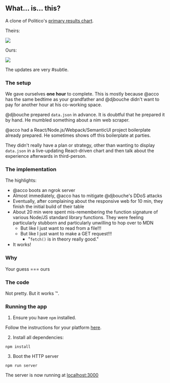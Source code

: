 ## What... is... this?

A clone of Politico's [primary results chart](http://www.politico.com/2016-election/results/map/president).

Theirs:

![](https://monosnap.com/file/QWQg1jLtRE59D1KqRb5xnmJFpmWZGt.png)

Ours:

![](http://recordit.co/uRXlkxOewK.gif)

The updates are very #subtle.

### The setup

We gave ourselves **one hour** to complete. This is mostly because @acco has the same bedtime as your grandfather and @djbouche didn't want to pay for another hour at his co-working space.

@djbouche prepared `data.json` in advance. It is doubtful that he prepared it by hand. He mumbled something about a nim web scraper.

@acco had a React/Node.js/Webpack/SemanticUI project boilerplate already prepared. He sometimes shows off this boilerplate at parties.

They didn't really have a plan or strategy, other than wanting to display `data.json` in a live-updating React-driven chart and then talk about the experience afterwards in third-person.

### The implementation

The highlights:

* @acco boots an ngrok server
* Almost immediately, @acco has to mitigate @djbouche's DDoS attacks
* Eventually, after complaining about the responsive web for 10 min, they finish the initial build of their table
* About 20 min were spent mis-remembering the function signature of various Node/JS standard library functions. They were feeling particularly stubborn and particularly unwilling to hop over to MDN
  * But like I just want to read from a file!!!
  * But like I just want to make a GET request!!!
    * "`fetch()` is in theory really good."
* It works!

### Why

Your guess === ours

### The code

Not pretty. But it works ™.

### Running the app

1. Ensure you have `npm` installed.

Follow the instructions for your platform [here](https://github.com/npm/npm).

2. Install all dependencies:

````
npm install
````

3. Boot the HTTP server

````
npm run server
````

The server is now running at [localhost:3000](localhost:3000)
